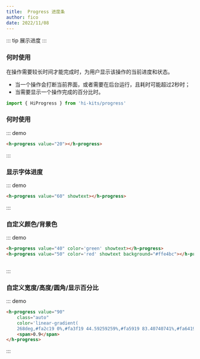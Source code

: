 ```yaml
---
title:  Progress 进度条
author: fico
date: 2022/11/08
---
```

::: tip
展示进度
:::
### 何时使用
在操作需要较长时间才能完成时，为用户显示该操作的当前进度和状态。

- 当一个操作会打断当前界面，或者需要在后台运行，且耗时可能超过2秒时；
- 当需要显示一个操作完成的百分比时。

```ts
import { HiProgress } from 'hi-kits/progress'
```

### 何时使用
::: demo
```html
<h-progress value="20"></h-progress>

```
:::

### 显示字体进度

::: demo
```html
<h-progress value="60" showtext></h-progress>

```
:::

### 自定义颜色/背景色

::: demo
```html
<h-progress value="40" color='green' showtext></h-progress>
<h-progress value="50" color='red' showtext background="#ffe4bc"></h-progress>
        
```
:::

### 自定义宽度/高度/圆角/显示百分比
::: demo
```html
<h-progress value="90"
    class="auto"
    color='linear-gradient(
    268deg,#fa2c19 0%,#fa3f19 44.59259259%,#fa5919 83.40740741%,#fa6419 100%)'>
    <span>0.9</span>
</h-progress>
```
:::


<style>
h-progress{
    width: 100%;
    margin: 16px;
    margin-right: 0;
}
</style>